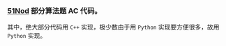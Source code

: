 ### [51Nod](http://www.51nod.com) 部分算法题 AC 代码。

其中，绝大部分代码用 `C++` 实现，极少数由于用 `Python` 实现要方便很多，故用 `Python` 实现。
